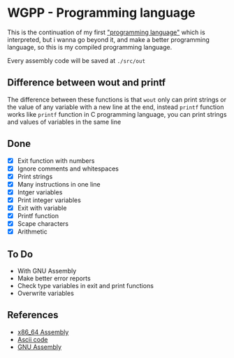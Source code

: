 # WGPP - Programming language

This is the continuation of my first ["programming language"](https://github.com/jdpmm/wgdi) which is interpreted, but i wanna go beyond it, and make a better programming language, so this is my compiled programming language.

Every assembly code will be saved at `./src/out`

## Difference between wout and printf

The difference between these functions is that `wout` only can print strings or the value of any variable with a new line at the end, instead `printf` function works like `printf` function in C programming language, you can print strings and values of variables in the same line

## Done
* [x] Exit function with numbers
* [x] Ignore comments and whitespaces
* [x] Print strings
* [x] Many instructions in one line
* [x] Intger variables
* [x] Print integer variables
* [x] Exit with variable
* [x] Printf function
* [x] Scape characters
* [x] Arithmetic

## To Do
* With GNU Assembly
* Make better error reports
* Check type variables in exit and print functions
* Overwrite variables

## References
* [x86_64 Assembly](https://en.wikipedia.org/wiki/X86_assembly_language)
* [Ascii code](https://elcodigoascii.com.ar/)
* [GNU Assembly](https://es.wikipedia.org/wiki/GNU_Assembler)
